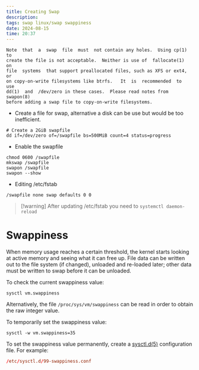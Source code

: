 ```yaml
---
title: Creating Swap
description: 
tags: swap linux/swap swappiness
date: 2024-08-15
time: 20:37
---
```


```
Note  that  a  swap  file  must  not contain any holes.  Using cp(1) to
create the file is not acceptable.  Neither is use of  fallocate(1)  on
file  systems  that support preallocated files, such as XFS or ext4, or
on copy-on-write filesystems like btrfs.   It  is  recommended  to  use
dd(1)  and  /dev/zero in these cases.  Please read notes from swapon(8)
before adding a swap file to copy-on-write filesystems.
```

* Create a file for swap, alternative a disk can be use but would be too inefficient. 

```shell
# Create a 2GiB swapfile
dd if=/dev/zero of=/swapfile bs=500MiB count=4 status=progress
```

* Enable the swapfile

```shell
chmod 0600 /swapfile
mkswap /swapfile
swapon /swapfile
swapon --show
```

* Editing /etc/fstab

```shell
/swapfile none swap defaults 0 0
```

> [!warning]  After updating /etc/fstab you need to `systemctl daemon-reload`

# Swappiness

When memory usage reaches a certain threshold, the kernel starts looking at active memory and seeing what it can free up. File data can be written out to the file system (if changed), unloaded and re-loaded later; other data must be written to swap before it can be unloaded.

To check the current swappiness value:

```shell
sysctl vm.swappiness
```

Alternatively, the file `/proc/sys/vm/swappiness` can be read in order to obtain the raw integer value.

To temporarily set the swappiness value:

```shell
sysctl -w vm.swappiness=35
```

To set the swappiness value permanently, create a [sysctl.d(5)](https://man.archlinux.org/man/sysctl.d.5) configuration file. For example:

```conf
/etc/sysctl.d/99-swappiness.conf
```